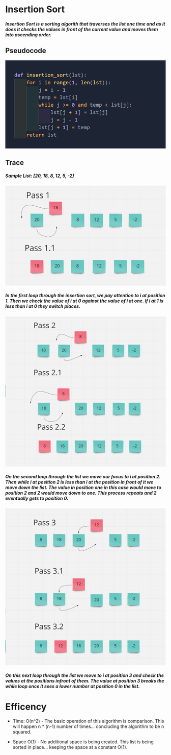 # Insertion Sort

##### Insertion Sort is a sorting algorith that traverses the list one time and as it does it checks the values in front of the current value and moves them into ascending order.

## Pseudocode
![insertion](insertion.PNG)


## Trace
##### Sample List: [20, 18, 8, 12, 5, -2]

![Pass1](pass1.PNG)

##### In the first loop through the insertion sort, we pay attention to i at position 1. Then we check the value of i at 0 against the value of i at one. If i at 1 is less than i at 0 they switch places.

![Pass2](pass2.PNG)

##### On the second loop through the list we move our focus to i at position 2. Then while i at position 2 is less than i at the position in front of it we move down the list. The value in position one in this case would move to position 2 and 2 would move down to one. This process repeats and 2 eventually gets to position 0.

![Pass3](pass3.PNG)

##### On this next loop through the list we move to i at position 3 and check the values at the positions infront of them. The value at position 3 breaks the while loop once it sees a lower number at position 0 in the list.

# Efficency
- Time: O(n^2)
      - The basic operation of this algorithm is comparison. This will happen n * (n-1) number of times... concluding the algorithm to be n squared.

- Space O(1)
      - No additional space is being created. This list is being sorted in place... keeping the space at a constant O(1).
